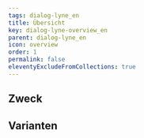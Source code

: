 ```yaml
---
tags: dialog-lyne_en
title: Übersicht
key: dialog-lyne-overview_en
parent: dialog-lyne_en
icon: overview
order: 1
permalink: false
eleventyExcludeFromCollections: true
---
```


## Zweck

## Varianten

